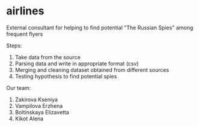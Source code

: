 # airlines
External consultant for helping to find potential "The Russian Spies" among frequent flyers

Steps:
1. Take data from the source 
2. Parsing data and write in appropriate format (csv) 
3. Merging and cleaning dataset obtained from different sources
4. Testing hypothesis to find potential spies

Our team:
1. Zakirova Kseniya
2. Vampilova Erzhena
3. Boltinskaya Elizavetta
4. Kikot Alena
